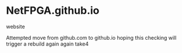NetFPGA.github.io
=================

website

Attempted move from github.com to github.io
hoping this checking will trigger a rebuild
again again
take4
